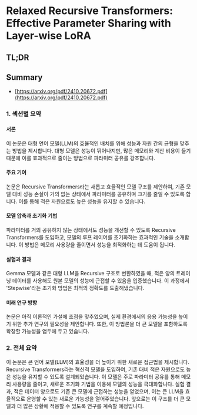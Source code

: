 # Relaxed Recursive Transformers: Effective Parameter Sharing with Layer-wise LoRA
## TL;DR
## Summary
- [https://arxiv.org/pdf/2410.20672.pdf](https://arxiv.org/pdf/2410.20672.pdf)

### 1. 섹션별 요약

#### 서론
이 논문은 대형 언어 모델(LLM)의 효율적인 배치를 위해 성능과 자원 간의 균형을 맞추는 방법을 제시합니다. 대형 모델은 성능이 뛰어나지만, 많은 메모리와 계산 비용이 들기 때문에 이를 효과적으로 줄이는 방법으로 파라미터 공유를 강조합니다.

#### 주요 기여
논문은 Recursive Transformers라는 새롭고 효율적인 모델 구조를 제안하여, 기존 모델 대비 성능 손실이 거의 없는 상태에서 파라미터를 공유하며 크기를 줄일 수 있도록 합니다. 이를 통해 적은 자원으로도 높은 성능을 유지할 수 있습니다.

#### 모델 압축과 초기화 기법
파라미터를 거의 공유하지 않는 상태에서도 성능을 개선할 수 있도록 Recursive Transformers를 도입하고, 모델의 루프 레이어를 초기화하는 효과적인 기술을 소개합니다. 이 방법은 메모리 사용량을 줄이면서 성능을 최적화하는 데 도움이 됩니다.

#### 실험과 결과
Gemma 모델과 같은 대형 LLM을 Recursive 구조로 변환하였을 때, 적은 양의 트레이닝 데이터를 사용해도 원본 모델의 성능에 근접할 수 있음을 입증했습니다. 이 과정에서 'Stepwise'라는 초기화 방법은 최적의 정확도를 도출해냈습니다.

#### 미래 연구 방향
논문은 아직 이론적인 가설에 초점을 맞추었으며, 실제 환경에서의 응용 가능성을 높이기 위한 추가 연구의 필요성을 제안합니다. 또한, 이 방법론을 더 큰 모델을 포함하도록 확장할 가능성을 염두에 두고 있습니다.

### 2. 전체 요약
이 논문은 큰 언어 모델(LLM)의 효율성을 더 높이기 위한 새로운 접근법을 제시합니다. Recursive Transformers라는 혁신적 모델을 도입하여, 기존 대비 적은 자원으로도 높은 성능을 유지할 수 있도록 설계되었습니다. 이 모델은 주로 파라미터 공유를 통해 메모리 사용량을 줄이고, 새로운 초기화 기법을 이용해 모델의 성능을 극대화합니다. 실험 결과, 적은 데이터 양으로도 기존 큰 모델에 근접하는 성능을 얻었으며, 이는 큰 LLM을 효율적으로 운영할 수 있는 새로운 가능성을 열어주었습니다. 앞으로는 이 구조를 더 큰 모델과 더 많은 상황에 적용할 수 있도록 연구를 계속할 예정입니다.
